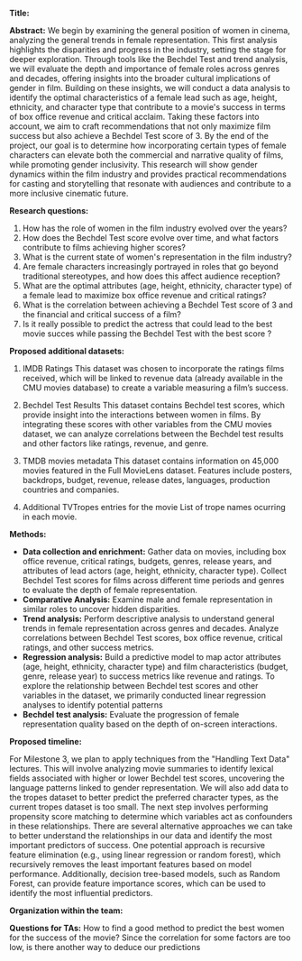 
**Title:**

**Abstract:**
We begin by examining the general position of women in cinema, analyzing the general trends in female representation. This first analysis highlights the disparities and progress in the industry, setting the stage for deeper exploration. Through tools like the Bechdel Test and trend analysis, we will evaluate the depth and importance of female roles across genres and decades, offering insights into the broader cultural implications of gender in film. 
Building on these insights, we will conduct a data analysis to identify the optimal characteristics of a female lead such as age, height, ethnicity, and character type that contribute to a movie's success in terms of box office revenue and critical acclaim. Taking these factors into account, we aim to craft recommendations that not only maximize film success but also achieve a Bechdel Test score of 3. By the end of the project, our goal is to determine how incorporating certain types of female characters can elevate both the commercial and narrative quality of films, while promoting gender inclusivity.
This research will show gender dynamics within the film industry and provides practical recommendations for casting and storytelling that resonate with audiences and contribute to a more inclusive cinematic future.

**Research questions:**
1. How has the role of women in the film industry evolved over the years?
2. How does the Bechdel Test score evolve over time, and what factors contribute to films achieving higher scores?
4. What is the current state of women's representation in the film industry?
5. Are female characters increasingly portrayed in roles that go beyond traditional stereotypes, and how does this affect audience reception?
7. What are the optimal attributes (age, height, ethnicity, character type) of a female lead to maximize box office revenue and critical ratings?
8. What is the correlation between achieving a Bechdel Test score of 3 and the financial and critical success of a film?
9. Is it really possible to predict the actress that could lead to the best movie succes while passing the Bechdel Test with the best score ? 

**Proposed additional datasets:**
1. IMDB Ratings
  This dataset was chosen to incorporate the ratings films received, which will be linked to revenue data (already available in the CMU movies database) to create a variable
  measuring a film’s success.

2. Bechdel Test Results
  This dataset contains Bechdel test scores, which provide insight into the interactions between women in films. By integrating these scores with other variables from the CMU movies dataset, we can analyze correlations between the Bechdel test results and other factors like ratings, revenue, and genre.

3. TMDB movies metadata
  This dataset contains information on 45,000 movies featured in the Full MovieLens dataset.
Features include posters, backdrops, budget, revenue, release dates, languages, production countries and companies.

6. Additional TVTropes entries for the movie
   List of trope names ocurring in each movie.
   
**Methods:**
- **Data collection and enrichment:** Gather data on movies, including box office revenue, critical ratings, budgets, genres, release years, and attributes of lead actors (age, height, ethnicity, character type). Collect Bechdel Test scores for films across different time periods and genres to evaluate the depth of female representation.
- **Comparative Analysis:** Examine male and female representation in similar roles to uncover hidden disparities.
- **Trend analysis:** Perform descriptive analysis to understand general trends in female representation across genres and decades. Analyze correlations between Bechdel Test scores, box office revenue, critical ratings, and other success metrics.
- **Regression analysis:** Build a predictive model to map actor attributes (age, height, ethnicity, character type) and film characteristics (budget, genre, release year) to success metrics like revenue and ratings. To explore the relationship between Bechdel test scores and other variables in the dataset, we primarily conducted linear regression analyses to identify potential patterns
- **Bechdel test analysis:** Evaluate the progression of female representation quality based on the depth of on-screen interactions.

**Proposed timeline:**

For Milestone 3, we plan to apply techniques from the "Handling Text Data" lectures. This will involve analyzing movie summaries to identify lexical fields associated with higher or lower Bechdel test scores, uncovering the language patterns linked to gender representation.
We will also add data to the tropes dataset to better predict the preferred character types, as the current tropes dataset is too small.
The next step involves performing propensity score matching to determine which variables act as confounders in these relationships.
There are several alternative approaches we can take to better understand the relationships in our data and identify the most important predictors of success.
One potential approach is recursive feature elimination (e.g., using linear regression or random forest), which recursively removes the least important features based on model performance. Additionally, decision tree-based models, such as Random Forest, can provide feature importance scores, which can be used to identify the most influential predictors.

**Organization within the team:**

**Questions for TAs:**
How to find a good method to predict the best women for the success of the movie? Since the correlation for some factors are too low, is there another way to deduce our predictions 
